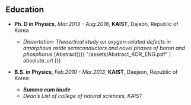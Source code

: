 ## Education
- **Ph. D in Physics**, *Mar.2013 - Aug.2018*, **KAIST**, Dajeon, Republic of Korea  
  - *Dissertation: Theoertical study on oxygen-related defects in amorphous oxide semiconductors and novel phases of boron and phosphorus* [Abstract]({{ "/assets/Abstract_KOR_ENG.pdf" | absolute_url }})  

- **B.S. in Physics**, *Feb.2010 - Mar.2013*, **KAIST**, Daejeon, Republic of Korea  
  - ***Summa cum laude*** 
  - *Dean’s List of college of natural sciences, KAIST*  
